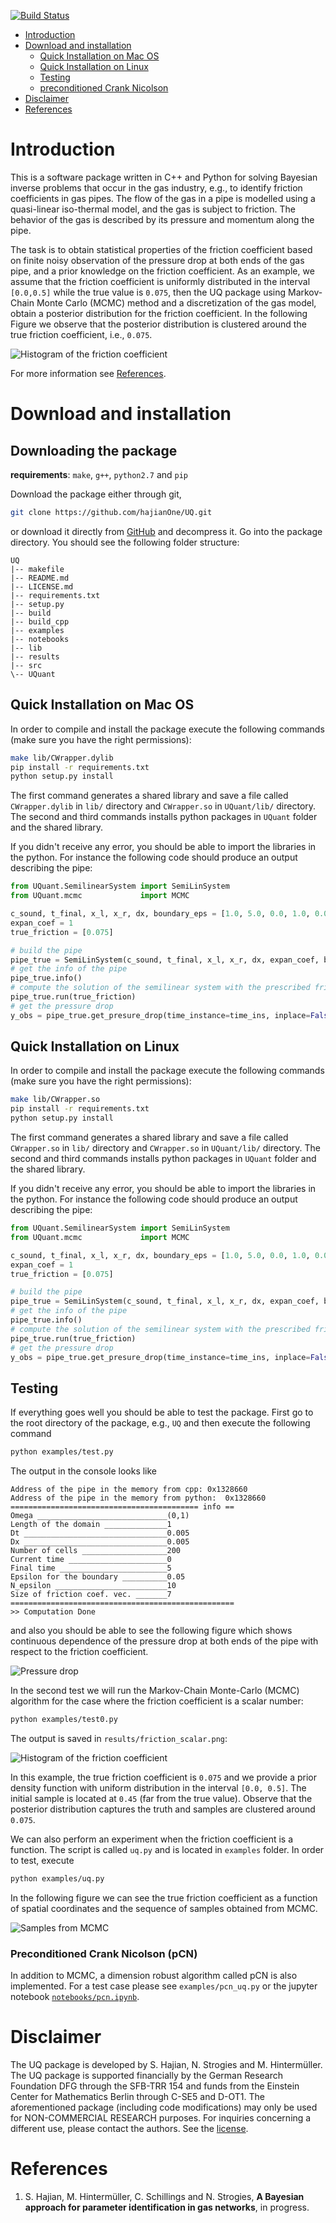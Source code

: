 [![Build Status](https://travis-ci.org/hajianOne/UQ.svg?branch=develop)](https://travis-ci.org/hajianOne/UQ)

* [Introduction](#introduction)
* [Download and installation](#download-and-installation)
  - [Quick Installation on Mac OS](#quick-installation-on-mac-os)
  - [Quick Installation on Linux](#quick-installation-on-linux)
  - [Testing](#testing)
  - [preconditioned Crank Nicolson](#pcn)
* [Disclaimer](#disclaimer)
* [References](#references)

# Introduction

This is a software package written in C++ and Python for solving
Bayesian inverse problems that occur in the gas industry, e.g., to
identify friction coefficients in gas pipes. The flow of the gas in a
pipe is modelled using a quasi-linear iso-thermal model, and the gas
is subject to friction. The behavior of the gas is described by its
pressure and momentum along the pipe.

The task is to obtain statistical properties of the friction
coefficient based on finite noisy observation of the pressure drop at
both ends of the gas pipe, and a prior knowledge on the friction
coefficient. As an example, we assume that the friction coefficient is
uniformly distributed in the interval `[0.0,0.5]` while the true value
is `0.075`, then the UQ package using Markov-Chain Monte Carlo (MCMC)
method and a discretization of the gas model, obtain a posterior
distribution for the friction coefficient. In the following Figure we
observe that the posterior distribution is clustered around the true
friction coefficient, i.e., `0.075`.

![Histogram of the friction coefficient](results/friction_scalar-small.png)

For more information see [References](#references).

# Download and installation 
## Downloading the package

**requirements**: `make`, `g++`, `python2.7` and `pip`

Download the package either through git,
```sh
git clone https://github.com/hajianOne/UQ.git
```
or download it directly from
[GitHub](https://github.com/hajianOne/UQ.git)
and decompress it. Go into the package directory. 
You should see the following folder structure:
```
UQ
|-- makefile
|-- README.md
|-- LICENSE.md
|-- requirements.txt
|-- setup.py
|-- build
|-- build_cpp
|-- examples
|-- notebooks
|-- lib
|-- results
|-- src
\-- UQuant
```

## Quick Installation on Mac OS

In order to compile and install the package execute the following
commands (make sure you have the right permissions):
```sh
make lib/CWrapper.dylib   
pip install -r requirements.txt
python setup.py install
```
The first command generates a shared library and save a file called
`CWrapper.dylib` in `lib/` directory and `CWrapper.so` in
`UQuant/lib/` directory. The second and third commands installs
python packages in `UQuant` folder and the shared library.

If you didn't receive any error, you should be able to import the
libraries in the python. For instance the following code should
produce an output describing the pipe:
```python
from UQuant.SemilinearSystem import SemiLinSystem
from UQuant.mcmc             import MCMC

c_sound, t_final, x_l, x_r, dx, boundary_eps = [1.0, 5.0, 0.0, 1.0, 0.005, 0.05]
expan_coef = 1
true_friction = [0.075]

# build the pipe
pipe_true = SemiLinSystem(c_sound, t_final, x_l, x_r, dx, expan_coef, boundary_eps)
# get the info of the pipe
pipe_true.info()
# compute the solution of the semilinear system with the prescribed friction coefficients
pipe_true.run(true_friction) 
# get the pressure drop
y_obs = pipe_true.get_presure_drop(time_instance=time_ins, inplace=False)
```

## Quick Installation on Linux

In order to compile and install the package execute the following
commands (make sure you have the right permissions):
```sh
make lib/CWrapper.so
pip install -r requirements.txt
python setup.py install
```
The first command generates a shared library and save a file called
`CWrapper.so` in `lib/` directory and `CWrapper.so` in
`UQuant/lib/` directory. The second and third commands installs python 
packages in `UQuant` folder and the shared library.

If you didn't receive any error, you should be able to import the
libraries in the python. For instance the following code should
produce an output describing the pipe:
```python
from UQuant.SemilinearSystem import SemiLinSystem
from UQuant.mcmc             import MCMC

c_sound, t_final, x_l, x_r, dx, boundary_eps = [1.0, 5.0, 0.0, 1.0, 0.005, 0.05]
expan_coef = 1
true_friction = [0.075]

# build the pipe
pipe_true = SemiLinSystem(c_sound, t_final, x_l, x_r, dx, expan_coef, boundary_eps)
# get the info of the pipe
pipe_true.info()
# compute the solution of the semilinear system with the prescribed friction coefficients
pipe_true.run(true_friction) 
# get the pressure drop
y_obs = pipe_true.get_presure_drop(time_instance=time_ins, inplace=False)
```


## Testing

If everything goes well you should be able to test the package. First
go to the root directory of the package, e.g., `UQ` and then execute
the following command

```bash
python examples/test.py
```	
The output in the console looks like
```
Address of the pipe in the memory from cpp: 0x1328660
Address of the pipe in the memory from python:  0x1328660
========================================== info ==
Omega _____________________________(0,1)
Length of the domain ______________1
Dt ________________________________0.005
Dx ________________________________0.005
Number of cells ___________________200
Current time ______________________0
Final time ________________________5
Epsilon for the boundary __________0.05
N_epsilon _________________________10
Size of friction coef. vec. _______7
==================================================
>> Computation Done
```

and also you should be able to see the following figure which shows
continuous dependence of the pressure drop at both ends of the pipe
with respect to the friction coefficient.

![Pressure drop](results/pressure_drop_test.png)

In the second test we will run the Markov-Chain Monte-Carlo (MCMC)
algorithm for the case where the friction coefficient is a scalar number:
```sh
python examples/test0.py
```
The output is saved in `results/friction_scalar.png`:

![Histogram of the friction coefficient](results/friction_scalar.png)

In this example, the true friction coefficient is `0.075` and we
provide a prior density function with uniform distribution in the
interval `[0.0, 0.5]`. The initial sample is located at `0.45` (far
from the true value). Observe that the posterior distribution captures
the truth and samples are clustered around `0.075`.

We can also perform an experiment when the friction coefficient is a
function. The script is called `uq.py` and is located in `examples`
folder. In order to test, execute
```sh
python examples/uq.py
```
In the following figure we can see the true friction coefficient as a
function of spatial coordinates and the sequence of samples obtained from
MCMC.

![Samples from MCMC](results/UQsamples.gif)

<!-- ```python -->
<!-- from UQuant.SemilinearSystem import SemiLinSystem -->
<!-- from UQuant.mcmc             import MCMC -->

<!-- c_sound, t_final, x_l, x_r, dx, boundary_eps = [1.0, 5.0, 0.0, 1.0, 0.005, 0.05] -->
<!-- expan_coef = 1 -->
<!-- true_friction = [0.075] -->

<!-- # true friction coefficient -->
<!-- pipe_true = SemiLinSystem(c_sound, t_final, x_l, x_r, dx, expan_coef, boundary_eps) -->
<!-- pipe_true.run(true_friction) -->
<!-- y_obs = pipe_true.get_presure_drop(time_instance=time_ins, inplace=False) -->

<!-- # construct a pipe for computation -->
<!-- pipe = SemiLinSystem(c_sound, t_final, x_l, x_r, dx, expan_coef, boundary_eps) -->

<!-- ``` -->

### Preconditioned Crank Nicolson (pCN)

In addition to MCMC, a dimension robust algorithm called pCN is also
implemented. For a test case please see `examples/pcn_uq.py` or the
jupyter notebook [`notebooks/pcn.ipynb`](notebooks/pcn.ipynb).

# Disclaimer

The UQ package is developed by S. Hajian, N. Strogies and
M. Hintermüller. The UQ package is supported financially by the German
Research Foundation DFG through the SFB-TRR 154 and funds from the
Einstein Center for Mathematics Berlin through C-SE5 and D-OT1. The
aforementioned package (including code modifications) may only be used
for NON-COMMERCIAL RESEARCH purposes. For inquiries concerning a
different use, please contact the authors. See the
[license](LICENSE.md).


# References
1. S. Hajian, M. Hintermüller, C. Schillings and N. Strogies, 
   **A Bayesian approach for parameter identification in gas networks**,
   in progress. 
   
